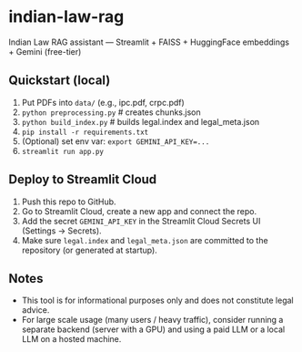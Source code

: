 # indian-law-rag


Indian Law RAG assistant — Streamlit + FAISS + HuggingFace embeddings + Gemini (free-tier)


## Quickstart (local)


1. Put PDFs into `data/` (e.g., ipc.pdf, crpc.pdf)
2. `python preprocessing.py` # creates chunks.json
3. `python build_index.py` # builds legal.index and legal_meta.json
4. `pip install -r requirements.txt`
5. (Optional) set env var: `export GEMINI_API_KEY=...`
6. `streamlit run app.py`


## Deploy to Streamlit Cloud


1. Push this repo to GitHub.
2. Go to Streamlit Cloud, create a new app and connect the repo.
3. Add the secret `GEMINI_API_KEY` in the Streamlit Cloud Secrets UI (Settings → Secrets).
4. Make sure `legal.index` and `legal_meta.json` are committed to the repository (or generated at startup).


## Notes
- This tool is for informational purposes only and does not constitute legal advice.
- For large scale usage (many users / heavy traffic), consider running a separate backend (server with a GPU) and using a paid LLM or a local LLM on a hosted machine.